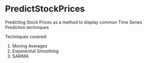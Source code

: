 # PredictStockPrices
Predicting Stock Prices as a method to display common Time Series Prediction techniques

Techniques covered:
<ol>
  <li>Moving Averages </li>  
  <li>Exponential Smoothing </li> 
  <li>SARIMA </li> 
</ol>
